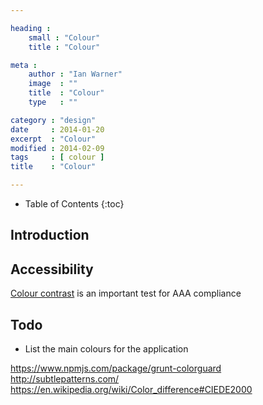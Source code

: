```yaml
---

heading :
    small : "Colour"
    title : "Colour"

meta :
    author : "Ian Warner"
    image  : ""
    title  : "Colour"
    type   : ""

category : "design"
date     : 2014-01-20
excerpt  : "Colour"
modified : 2014-02-09
tags     : [ colour ]
title    : "Colour"

---
```


* Table of Contents
{:toc}

## Introduction

## Accessibility

[Colour contrast][] is an important test for AAA compliance

## Todo

* List the main colours for the application

[Colour contrast]:http://www.snook.ca/technical/colour_contrast/colour.html

https://www.npmjs.com/package/grunt-colorguard
http://subtlepatterns.com/
https://en.wikipedia.org/wiki/Color_difference#CIEDE2000